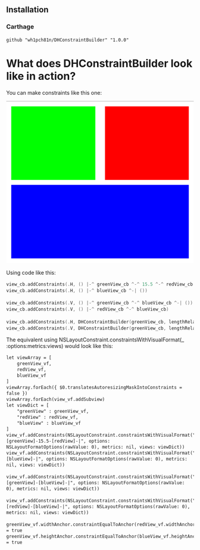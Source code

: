 ## Installation 

### Carthage
```
github "wh1pch81n/DHConstraintBuilder" "1.0.0"
```

# What does DHConstraintBuilder look like in action?

You can make constraints like this one:

![alt text](https://github.com/wh1pch81n/BoxyBoxy/blob/master/ViewExample.png)

Using code like this:
```swift
view_cb.addConstraints(.H, () |-^ greenView_cb ^-^ 15.5 ^-^ redView_cb ^-| ())
view_cb.addConstraints(.H, () |-^ blueView_cb ^-| ())

view_cb.addConstraints(.V, () |-^ greenView_cb ^-^ blueView_cb ^-| ())
view_cb.addConstraints(.V, () |-^ redView_cb ^-^ blueView_cb)

view_cb.addConstraints(.H, DHConstraintBuilder(greenView_cb, lengthRelativeToView: redView_cb))
view_cb.addConstraints(.V, DHConstraintBuilder(greenView_cb, lengthRelativeToView: blueView_cb))
```

The equivalent using NSLayoutConstraint.constraintsWithVisualFormat(_ :options:metrics:views) would look like this:

```
let viewArray = [
	greenView_vf,
	redView_vf,
	blueView_vf
]
viewArray.forEach({ $0.translatesAutoresizingMaskIntoConstraints = false })
viewArray.forEach(view_vf.addSubview)
let viewDict = [
	"greenView" : greenView_vf,
	"redView" : redView_vf,
	"blueView" : blueView_vf
]
view_vf.addConstraints(NSLayoutConstraint.constraintsWithVisualFormat("H:|-[greenView]-15.5-[redView]-|", options: NSLayoutFormatOptions(rawValue: 0), metrics: nil, views: viewDict))
view_vf.addConstraints(NSLayoutConstraint.constraintsWithVisualFormat("H:|-[blueView]-|", options: NSLayoutFormatOptions(rawValue: 0), metrics: nil, views: viewDict))

view_vf.addConstraints(NSLayoutConstraint.constraintsWithVisualFormat("V:|-[greenView]-[blueView]-|", options: NSLayoutFormatOptions(rawValue: 0), metrics: nil, views: viewDict))

view_vf.addConstraints(NSLayoutConstraint.constraintsWithVisualFormat("V:|-[redView]-[blueView]-|", options: NSLayoutFormatOptions(rawValue: 0), metrics: nil, views: viewDict))

greenView_vf.widthAnchor.constraintEqualToAnchor(redView_vf.widthAnchor).active = true
greenView_vf.heightAnchor.constraintEqualToAnchor(blueView_vf.heightAnchor).active = true
```

